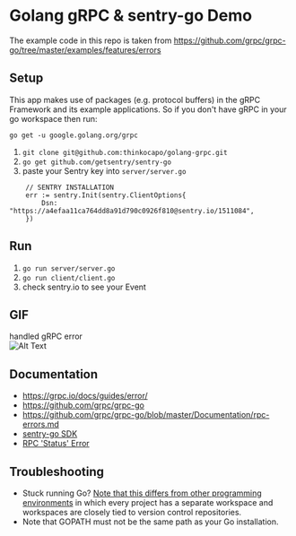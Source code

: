 # Golang gRPC & sentry-go Demo
The example code in this repo is taken from https://github.com/grpc/grpc-go/tree/master/examples/features/errors  
## Setup
This app makes use of packages (e.g. protocol buffers) in the gRPC Framework and its example applications. So if you don't have gRPC in your go workspace then run:
```
go get -u google.golang.org/grpc
```

1. `git clone git@github.com:thinkocapo/golang-grpc.git`
2. `go get github.com/getsentry/sentry-go` 
3. paste your Sentry key into `server/server.go`
```
	// SENTRY INSTALLATION
	err := sentry.Init(sentry.ClientOptions{
		Dsn: "https://a4efaa11ca764dd8a91d790c0926f810@sentry.io/1511084",
	})
```
## Run
1. `go run server/server.go`
2. `go run client/client.go`
3. check sentry.io to see your Event

## GIF
handled gRPC error  
![Alt Text](go-grpc-final.gif)

## Documentation  
- https://grpc.io/docs/guides/error/  
- https://github.com/grpc/grpc-go
- https://github.com/grpc/grpc-go/blob/master/Documentation/rpc-errors.md  
- [sentry-go SDK](https://docs.sentry.io/platforms/go/#install)
- [RPC 'Status' Error](https://godoc.org/google.golang.org/grpc/status#Status)

## Troubleshooting
- Stuck running Go? [Note that this differs from other programming environments](https://golang.org/doc/code.html#Overview) in which every project has a separate workspace and workspaces are closely tied to version control repositories.
- Note that GOPATH must not be the same path as your Go installation.